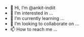 - 👋 Hi, I’m @ankit-indiit
- 👀 I’m interested in ...
- 🌱 I’m currently learning ...
- 💞️ I’m looking to collaborate on ...
- 📫 How to reach me ...

<!---
ankit-indiit/ankit-indiit is a ✨ special ✨ repository because its `README.md` (this file) appears on your GitHub profile.
You can click the Preview link to take a look at your changes.
--->
